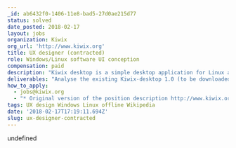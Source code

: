 ```yaml
---
_id: ab6432f0-1406-11e8-bad5-27d0ae215d77
status: solved
date_posted: 2018-02-17
layout: jobs
organization: Kiwix
org_url: 'http://www.kiwix.org'
title: UX designer (contracted)
role: Windows/Linux software UI conception
compensation: paid
description: "Kiwix desktop is a simple desktop application for Linux and Windows that provides internet content to people without internet access. To do so, it reads files from a local library (or first imports them from our servers) and displays them as the original websites would appear online. Therefore, think of Kiwix as a very simplified web browser that has content from Wikipedia, Khan Academy, and other freely licensed resources.\r\nBeing now almost 10 years old, Kiwix needs however a full revamp of its user interface."
deliverables: "Analyse the existing Kiwix-desktop 1.0 (to be downloaded from here), related users feedbacks and bug reports; and based on this analysis and new requirements, you will then make a mockup-based UI proposal and guidelines to be implemented in Kiwix-desktop 2.0.\r\n\r\nFeatures include:\r\n\r\n* Bookmarking of articles and managing bookmarks\r\n* Library to download and manage content\r\n* Multi-tabs – Web browser like – article display\r\n* Multi content fulltext search engine\r\n* Multiple OS specifics for a perfect integration"
how_to_apply:
  - jobs@kiwix.org
  - "* Original version of the position description http://www.kiwix.org/ux-designer-contracted/\r\n* Kiwix web site http://www.kiwix.org/"
tags: UX design Windows Linux offline Wikipedia
date: '2018-02-17T17:19:11.694Z'
slug: ux-designer-contracted
---
```

undefined
